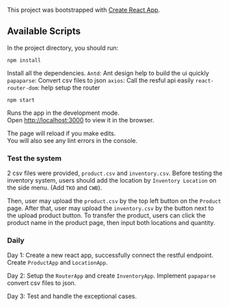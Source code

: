 This project was bootstrapped with [Create React App](https://github.com/facebook/create-react-app).

## Available Scripts

In the project directory, you should run:

```npm install```

Install all the dependencies.
`Antd`: Ant design help to build the ui quickly
`papaparse`: Convert csv files to json 
`axios`: Call the resful api easily
`react-router-dom`: help setup the router

```npm start```

Runs the app in the development mode.<br />
Open [http://localhost:3000](http://localhost:3000) to view it in the browser.

The page will reload if you make edits.<br />
You will also see any lint errors in the console.

### Test the system
2 csv files were provided, `product.csv` and `inventory.csv`. Before testing the inventory system, users should add the location by `Inventory Location` on the side menu. (Add `TKO` and `CWB`).
<br />

Then, user may upload the `product.csv` by the top left button on the `Product` page.
After that, user may upload the `inventory.csv` by the button next to the upload product button.
To transfer the product, users can click the product name in the product page, then input both locations and quantity.

### Daily
Day 1: Create a new react app, successfully connect the restful endpoint. Create `ProductApp` and `LocationApp`.
<br />

Day 2: Setup the `RouterApp` and create `InventoryApp`. Implement `papaparse` convert csv files to json.
<br />

Day 3: Test and handle the exceptional cases.
